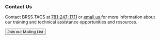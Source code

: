 <div class="contactus">
  <h3>Contact Us</h3>
  <p>Contact BRSS TACS at <a href="tel:yourphone">781-247-1711</a> or <a href="mailto:youremail">email us <i class="far fa-envelope"></i></a> for more information about our training and technical assistance opportunities and resources.</p>
  <button class="btn secondary-button-1">Join our Mailing List</button>
</div>
